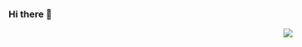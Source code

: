 ### Hi there 👋

<img align="right" src="https://github-readme-stats.vercel.app/api?username=jun1st&show_icons=true&icon_color=0366d6&text_color=24292e&bg_color=ffffff&hide_title=true" />

<!--
**jun1st/jun1st** is a ✨ _special_ ✨ repository because its `README.md` (this file) appears on your GitHub profile.

Here are some ideas to get you started:

- 🔭 I’m currently working on ...
- 🌱 I’m currently learning ...
- 👯 I’m looking to collaborate on ...
- 🤔 I’m looking for help with ...
- 💬 Ask me about ...
- 📫 How to reach me: ...
- 😄 Pronouns: ...
- ⚡ Fun fact: ...
-->
